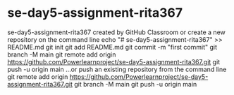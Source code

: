 # se-day5-assignment-rita367
se-day5-assignment-rita367 created by GitHub Classroom
or create a new repository on the command line
echo "# se-day5-assignment-rita367" >> README.md
git init
git add README.md
git commit -m "first commit"
git branch -M main
git remote add origin https://github.com/Powerlearnproject/se-day5-assignment-rita367.git
git push -u origin main
…or push an existing repository from the command line
git remote add origin https://github.com/Powerlearnproject/se-day5-assignment-rita367.git
git branch -M main
git push -u origin main
